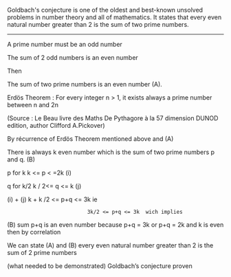 Goldbach's conjecture is one of the oldest and best-known unsolved problems in number theory and all of mathematics. It states that every even natural number greater than 2 is the sum of two prime numbers.

----------------------------------------------------------------------------------------------

A prime number must be an odd number

The sum of 2 odd numbers is an even number

Then

The sum of two prime numbers is an even number (A).

Erdös Theorem : For every integer n > 1, it exists always a prime number between n and 2n

(Source : Le Beau livre des Maths De Pythagore à la 57 dimension DUNOD edition, author Clifford A.Pickover)

By récurrence of Erdös Theorem mentioned above and (A)

There is always k even number which is the sum of two prime numbers p and q. (B)


p for k                         k <= p < =2k (i)


q for k/2                    k / 2<= q <= k (j)

(i) + (j)                 k + k /2 <= p+q <= 3k ie


                              3k/2 <= p+q <= 3k  wich implies 


(B) sum p+q is an even number  because  p+q = 3k  or p+q = 2k and k is even then by correlation

We can state (A) and (B) every even natural number greater than 2 is the sum of 2 prime numbers

(what needed to be demonstrated) Goldbach’s conjecture proven
